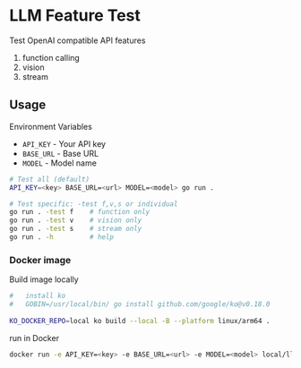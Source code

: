 # LLM Feature Test

Test OpenAI compatible API features
1. function calling
2. vision
3. stream

## Usage

Environment Variables
- `API_KEY` - Your API key
- `BASE_URL` - Base URL  
- `MODEL` - Model name

```bash
# Test all (default)
API_KEY=<key> BASE_URL=<url> MODEL=<model> go run .

# Test specific: -test f,v,s or individual
go run . -test f    # function only
go run . -test v    # vision only
go run . -test s    # stream only
go run . -h         # help
```
### Docker image

Build image locally

```bash
#   install ko
#   GOBIN=/usr/local/bin/ go install github.com/google/ko@v0.18.0
    
KO_DOCKER_REPO=local ko build --local -B --platform linux/arm64 .
```

run in Docker

```bash
docker run -e API_KEY=<key> -e BASE_URL=<url> -e MODEL=<model> local/llm-test
```
